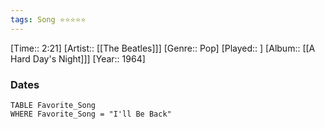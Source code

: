 ```yaml
---
tags: Song ⭐⭐⭐⭐⭐ 
---
```

[Time:: 2:21]
[Artist:: [[The Beatles]]]
[Genre:: Pop]
[Played:: ]
[Album:: [[A Hard Day's Night]]]
[Year:: 1964]
### Dates
````dataview
TABLE Favorite_Song
WHERE Favorite_Song = "I'll Be Back"
````